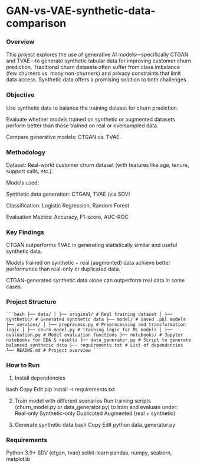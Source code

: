 # GAN-vs-VAE-synthetic-data-comparison

### Overview
This project explores the use of generative AI models—specifically CTGAN and TVAE—to generate synthetic tabular data for improving customer churn prediction. Traditional churn datasets often suffer from class imbalance (few churners vs. many non-churners) and privacy constraints that limit data access. Synthetic data offers a promising solution to both challenges.

### Objective
Use synthetic data to balance the training dataset for churn prediction.

Evaluate whether models trained on synthetic or augmented datasets perform better than those trained on real or oversampled data.

Compare generative models: CTGAN vs. TVAE.

### Methodology
Dataset: Real-world customer churn dataset (with features like age, tenure, support calls, etc.).

Models used:

Synthetic data generation: CTGAN, TVAE (via SDV)

Classification: Logistic Regression, Random Forest

Evaluation Metrics: Accuracy, F1-score, AUC-ROC

### Key Findings
CTGAN outperforms TVAE in generating statistically similar and useful synthetic data.

Models trained on synthetic + real (augmented) data achieve better performance than real-only or duplicated data.

CTGAN-generated synthetic data alone can outperform real data in some cases.

### Project Structure
<pre><code>```bash ├── data/ │ ├── original/ # Real training dataset │ ├── synthetic/ # Generated synthetic data ├── model/ # Saved .pkl models ├── services/ │ ├── preprocess.py # Preprocessing and transformation logic │ ├── churn_model.py # Training logic for ML models │ ├── evaluation.py # Model evaluation functions ├── notebooks/ # Jupyter notebooks for EDA & results ├── data_generator.py # Script to generate balanced synthetic data ├── requirements.txt # List of dependencies └── README.md # Project overview ``` </code></pre>
### How to Run
1. Install dependencies

bash
Copy
Edit
pip install -r requirements.txt

2. Train model with different scenarios
Run training scripts (churn_model.py or data_generator.py) to train and evaluate under:
Real-only
Synthetic-only
Duplicated
Augmented (real + synthetic)

3. Generate synthetic data
bash
Copy
Edit
python data_generator.py

### Requirements
Python 3.9+
SDV (ctgan, tvae)
scikit-learn
pandas, numpy, seaborn, matplotlib
